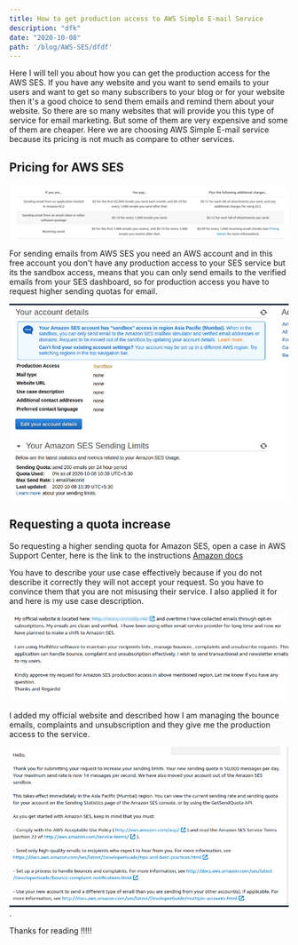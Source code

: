 ```yaml
---
title: How to get production access to AWS Simple E-mail Service
description: "dfk"
date: "2020-10-08"
path: '/blog/AWS-SES/dfdf'
---
```


Here I will tell you about how you can get the production access for the AWS SES. If you have any website and you want to send emails to your users and want to get so many subscribers to your blog or for your website then it's a good choice to send them emails and remind them about your website. So there are so many websites that will provide you this type of service for email marketing. But some of them are very expensive and some of them are cheaper. Here we are choosing AWS Simple E-mail service because its pricing is not much as compare to other services.

## Pricing for  AWS SES
![AWS Pricing](./pricing.png)

For sending emails from AWS SES you need an AWS account and in this free account you don't have any production access to your SES service but its the sandbox access, means that you can only send emails to the verified emails from your SES dashboard, so for production access you have to request higher sending quotas for email.

![Sandbox](./sanbox.png)

## Requesting a quota increase 
So requesting a higher sending quota for Amazon SES, open a case in AWS Support Center, here is the link to the instructions 
[Amazon docs](https://docs.aws.amazon.com/pinpoint/latest/userguide/channels-email-manage-limits.html#channels-email-manage-limits-increase-case) 

You have to describe your use case effectively because if you do not describe it correctly they will not accept your request. So you have to convince them that you are not misusing their service. I also applied it for and here is my use case description.

![Use Case](./sesrequest.webp)

I added my official website and described how I am managing the bounce emails, complaints 
and unsubscription and they give me the production access to the service.

![AWS Reply](./awsreply.webp).


Thanks for reading !!!!!